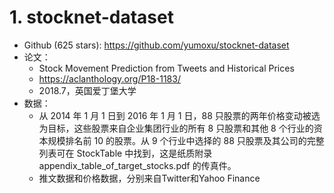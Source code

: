 # 1. stocknet-dataset

- Github (625 stars): https://github.com/yumoxu/stocknet-dataset
- 论文：
  - Stock Movement Prediction from Tweets and Historical Prices
  - https://aclanthology.org/P18-1183/
  - 2018.7，英国爱丁堡大学
- 数据：
  - 从 2014 年 1 月 1 日到 2016 年 1 月 1 日，88 只股票的两年价格变动被选为目标，这些股票来自企业集团行业的所有 8 只股票和其他 8 个行业的资本规模排名前 10 的股票。从 9 个行业中选择的 88 只股票及其公司的完整列表可在 StockTable 中找到，这是纸质附录 appendix_table_of_target_stocks.pdf 的传真件。
  - 推文数据和价格数据，分别来自Twitter和Yahoo Finance